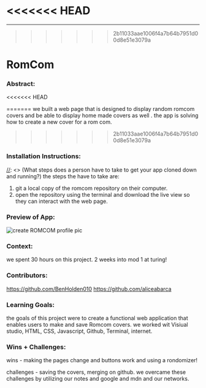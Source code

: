 <<<<<<< HEAD
=======
 
______________________________________________________  
>>>>>>> 2b11033aae1006f4a7b64b7951d00d8e51e3079a

# RomCom  

### Abstract:
[//]: <> (Briefly describe what you built and its features. What problem is the app solving? How does this application solve that problem?)
<<<<<<< HEAD
 
=======
we built a web page that is designed to display random romcom covers and be able to display home made covers as well . the app is solving how to create a new cover for a rom com.

>>>>>>> 2b11033aae1006f4a7b64b7951d00d8e51e3079a
### Installation Instructions:
[//]: <> (What steps does a person have to take to get your app cloned down and running?) the steps the have to take are:
1. git a local copy of the romcom repository on their computer. 
2. open the repository using the terminal and download the live view so they can interact with the web page.

### Preview of App:
[//]: <> (Provide ONE gif or screenshot of your application - choose the "coolest" piece of functionality to show off.)

![create ROMCOM profile pic](https://user-images.githubusercontent.com/126317930/229382647-d0c1a3b9-b593-4486-92ef-800410b4215b.png)

### Context:
[//]: <> (Give some context for the project here. How long did you have to work on it? How far into the Turing program are you?)

we spent 30 hours on this project. 2 weeks into mod 1 at turing!

### Contributors:
[//]: <> (Who worked on this application? Link to their GitHubs.)
https://github.com/BenHolden010
https://github.com/aliceabarca

### Learning Goals:
[//]: <> (What were the learning goals of this project? What tech did you work with?) 
the goals of this project were to create a functional web application that enables users to make and save Romcom covers. we worked wit Visiual studio, HTML, CSS, Javascript, Github, Terminal, internet.

### Wins + Challenges:
[//]: <> (What are 2-3 wins you have from this project? What were some challenges you faced - and how did you get over them?)

wins - making the pages change and buttons work and using a rondomizer!

challenges - saving the covers, merging on github. we overcame these challenges by utilizing our notes and google and mdn and our networks.
